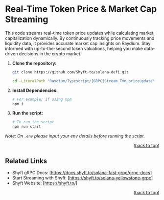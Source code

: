 # Real-Time Token Price & Market Cap Streaming

This code streams real-time token price updates while calculating market capitalization dynamically. By continuously tracking price movements and liquidity data, it provides accurate market cap insights on Raydium. Stay informed with up-to-the-second token valuations, helping you make data-driven decisions in the crypto market.

1. **Clone the repository:**
   ```bash
   git clone https://github.com/Shyft-to/solana-defi.git
   
   cd -LiteralPath "Raydium/Typescript/[GRPC]Stream_Txn_priceupdate"
   ```

2. **Install Dependencies:**

    ```bash
    # For example, if using npm
    npm i
    ```

3. **Run the script:**

    ```bash
    # To run the script
    npm run start
    ```
*Note: On `.env` please input your env details before running the script.*

<p align="right">(<a href="#readme-top">back to top</a>)</p>

## Related Links

- Shyft gRPC Docs: [https://docs.shyft.to/solana-fast-grpc/grpc-docs]  
- Start Streaming with Shyft: [https://shyft.to/solana-yellowstone-grpc]  
- Shyft Website: [https://shyft.to/]

<p align="right">(<a href="#readme-top">back to top</a>)</p>